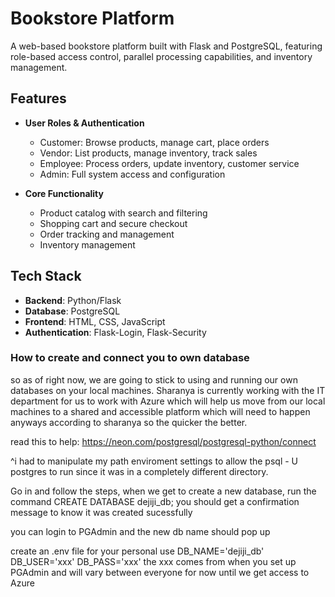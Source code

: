 # Bookstore Platform

A web-based bookstore platform built with Flask and PostgreSQL, featuring role-based access control, parallel processing capabilities, and inventory management.

## Features

- **User Roles & Authentication**

  - Customer: Browse products, manage cart, place orders
  - Vendor: List products, manage inventory, track sales 
  - Employee: Process orders, update inventory, customer service
  - Admin: Full system access and configuration

- **Core Functionality**
  - Product catalog with search and filtering
  - Shopping cart and secure checkout
  - Order tracking and management
  - Inventory management

## Tech Stack

- **Backend**: Python/Flask
- **Database**: PostgreSQL
- **Frontend**: HTML, CSS, JavaScript
- **Authentication**: Flask-Login, Flask-Security


### How to create and connect you to own database
so as of right now, we are going to stick to using and running our own databases on your local machines. Sharanya is currently working with the IT department for us to work with Azure which will help us move from our local machines to a shared and accessible platform which will need to happen anyways according to sharanya so the quicker the better. 

read this to help: https://neon.com/postgresql/postgresql-python/connect 

^i had to manipulate my path enviroment settings to allow the psql - U postgres to run since it was in a completely different directory. 

Go in and follow the steps, when we get to create a new database, run the command CREATE DATABASE dejiji_db;
you should get a confirmation message to know it was created sucessfully

you can login to PGAdmin and the new db name should pop up

create an .env file for your personal use
DB_NAME='dejiji_db'
DB_USER='xxx'
DB_PASS='xxx'
the xxx comes from when you set up PGAdmin and will vary between everyone for now until we get access to Azure